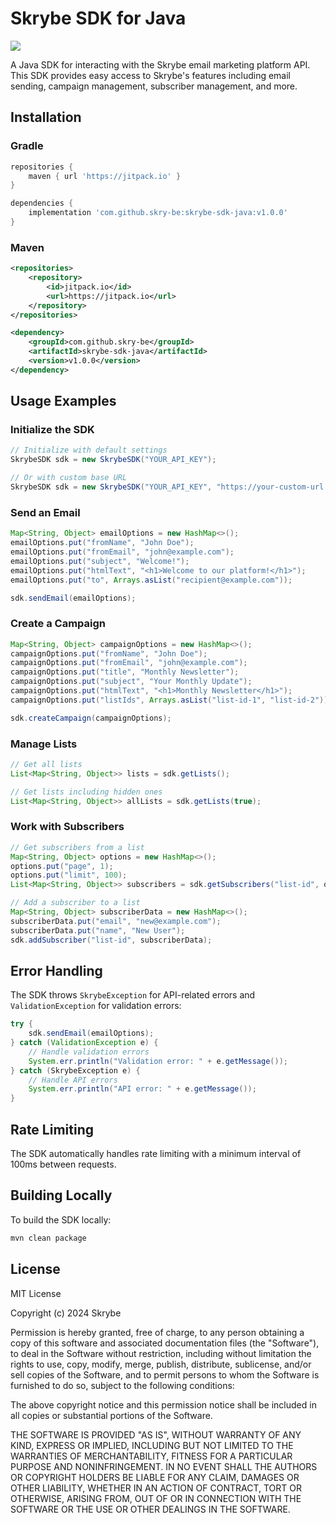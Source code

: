 # Skrybe SDK for Java

[![](https://jitpack.io/v/skry-be/skrybe-sdk-java.svg)](https://jitpack.io/#skry-be/skrybe-sdk-java)

A Java SDK for interacting with the Skrybe email marketing platform API. This SDK provides easy access to Skrybe's features including email sending, campaign management, subscriber management, and more.

## Installation

### Gradle
```groovy
repositories {
    maven { url 'https://jitpack.io' }
}

dependencies {
    implementation 'com.github.skry-be:skrybe-sdk-java:v1.0.0'
}
```

### Maven
```xml
<repositories>
    <repository>
        <id>jitpack.io</id>
        <url>https://jitpack.io</url>
    </repository>
</repositories>

<dependency>
    <groupId>com.github.skry-be</groupId>
    <artifactId>skrybe-sdk-java</artifactId>
    <version>v1.0.0</version>
</dependency>
```

## Usage Examples

### Initialize the SDK

```java
// Initialize with default settings
SkrybeSDK sdk = new SkrybeSDK("YOUR_API_KEY");

// Or with custom base URL
SkrybeSDK sdk = new SkrybeSDK("YOUR_API_KEY", "https://your-custom-url.com");
```

### Send an Email

```java
Map<String, Object> emailOptions = new HashMap<>();
emailOptions.put("fromName", "John Doe");
emailOptions.put("fromEmail", "john@example.com");
emailOptions.put("subject", "Welcome!");
emailOptions.put("htmlText", "<h1>Welcome to our platform!</h1>");
emailOptions.put("to", Arrays.asList("recipient@example.com"));

sdk.sendEmail(emailOptions);
```

### Create a Campaign

```java
Map<String, Object> campaignOptions = new HashMap<>();
campaignOptions.put("fromName", "John Doe");
campaignOptions.put("fromEmail", "john@example.com");
campaignOptions.put("title", "Monthly Newsletter");
campaignOptions.put("subject", "Your Monthly Update");
campaignOptions.put("htmlText", "<h1>Monthly Newsletter</h1>");
campaignOptions.put("listIds", Arrays.asList("list-id-1", "list-id-2"));

sdk.createCampaign(campaignOptions);
```

### Manage Lists

```java
// Get all lists
List<Map<String, Object>> lists = sdk.getLists();

// Get lists including hidden ones
List<Map<String, Object>> allLists = sdk.getLists(true);
```

### Work with Subscribers

```java
// Get subscribers from a list
Map<String, Object> options = new HashMap<>();
options.put("page", 1);
options.put("limit", 100);
List<Map<String, Object>> subscribers = sdk.getSubscribers("list-id", options);

// Add a subscriber to a list
Map<String, Object> subscriberData = new HashMap<>();
subscriberData.put("email", "new@example.com");
subscriberData.put("name", "New User");
sdk.addSubscriber("list-id", subscriberData);
```

## Error Handling

The SDK throws `SkrybeException` for API-related errors and `ValidationException` for validation errors:

```java
try {
    sdk.sendEmail(emailOptions);
} catch (ValidationException e) {
    // Handle validation errors
    System.err.println("Validation error: " + e.getMessage());
} catch (SkrybeException e) {
    // Handle API errors
    System.err.println("API error: " + e.getMessage());
}
```

## Rate Limiting

The SDK automatically handles rate limiting with a minimum interval of 100ms between requests.

## Building Locally

To build the SDK locally:

```bash
mvn clean package
```

## License

MIT License

Copyright (c) 2024 Skrybe

Permission is hereby granted, free of charge, to any person obtaining a copy
of this software and associated documentation files (the "Software"), to deal
in the Software without restriction, including without limitation the rights
to use, copy, modify, merge, publish, distribute, sublicense, and/or sell
copies of the Software, and to permit persons to whom the Software is
furnished to do so, subject to the following conditions:

The above copyright notice and this permission notice shall be included in all
copies or substantial portions of the Software.

THE SOFTWARE IS PROVIDED "AS IS", WITHOUT WARRANTY OF ANY KIND, EXPRESS OR
IMPLIED, INCLUDING BUT NOT LIMITED TO THE WARRANTIES OF MERCHANTABILITY,
FITNESS FOR A PARTICULAR PURPOSE AND NONINFRINGEMENT. IN NO EVENT SHALL THE
AUTHORS OR COPYRIGHT HOLDERS BE LIABLE FOR ANY CLAIM, DAMAGES OR OTHER
LIABILITY, WHETHER IN AN ACTION OF CONTRACT, TORT OR OTHERWISE, ARISING FROM,
OUT OF OR IN CONNECTION WITH THE SOFTWARE OR THE USE OR OTHER DEALINGS IN THE
SOFTWARE.